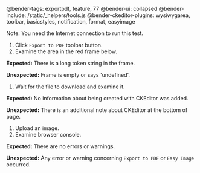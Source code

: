 @bender-tags: exportpdf, feature, 77
@bender-ui: collapsed
@bender-include: /static/_helpers/tools.js
@bender-ckeditor-plugins: wysiwygarea, toolbar, basicstyles, notification, format, easyimage

Note: You need the Internet connection to run this test.

1. Click `Export to PDF` toolbar button.
1. Examine the area in the red frame below.

  **Expected:** There is a long token string in the frame.

  **Unexpected:** Frame is empty or says 'undefined'.

1. Wait for the file to download and examine it.

  **Expected:** No information about being created with CKEditor was added.

  **Unexpected:** There is an additional note about CKEditor at the bottom of page.

1. Upload an image.
1. Examine browser console.

  **Expected:** There are no errors or warnings.

  **Unexpected:** Any error or warning concerning `Export to PDF` or `Easy Image` occurred.
